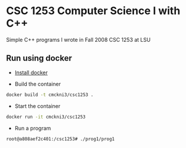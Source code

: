 # CSC 1253 Computer Science I with C++

Simple C++ programs I wrote in Fall 2008 CSC 1253 at LSU

## Run using docker

* [Install docker](https://docs.docker.com/installation/#installation)

* Build the container

```bash
docker build -t cmckni3/csc1253 .
```

* Start the container

```bash
docker run -it cmckni3/csc1253
```

* Run a program

```bash
root@a808aef2c401:/csc1253# ./prog1/prog1
```
